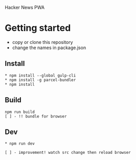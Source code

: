 Hacker News PWA

# Getting started

* copy or clone this repository
* change the names in package.json


## Install

```
* npm install --global gulp-cli
* npm install -g parcel-bundler
* npm install
```

## Build

```
npm run build
[ ] - !! bundle for browser
```

## Dev

```
* npm run dev

[ ] - improvement! watch src change then reload browser
```
